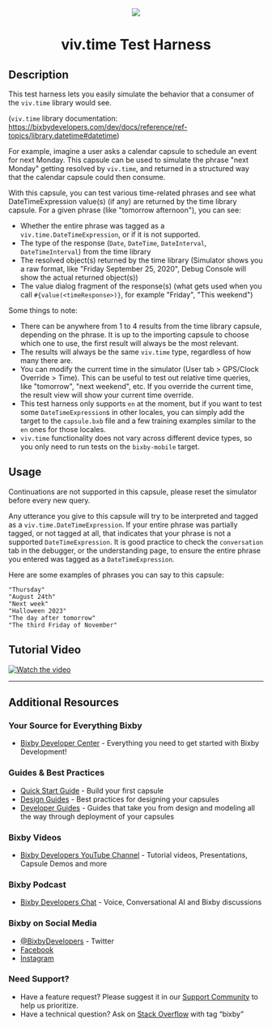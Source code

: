 <p align="Center">
  <img src="https://bixbydevelopers.com/dev/docs-assets/resources/dev-guide/bixby_logo_github-11221940070278028369.png">
  <br/>
  <h1 align="Center">viv.time Test Harness</h1>
</p>

## Description
  
This test harness lets you easily simulate the behavior that a consumer of the `viv.time` library would see. 

(`viv.time` library documentation: https://bixbydevelopers.com/dev/docs/reference/ref-topics/library.datetime#datetime)

For example, imagine a user asks a calendar capsule to schedule an event for next Monday. This capsule can be used to simulate the phrase "next Monday" getting resolved by `viv.time`, and returned in a structured way that the calendar capsule could then consume. 

With this capsule, you can test various time-related phrases and see what DateTimeExpression value(s) (if any) are returned by the time library capsule. For a given phrase (like "tomorrow afternoon"), you can see: 

- Whether the entire phrase was tagged as a `viv.time.DateTimeExpression`, or if it is not supported.  
- The type of the response (`Date`, `DateTime`, `DateInterval`, `DateTimeInterval`) from the time library
- The resolved object(s) returned by the time library (Simulator shows you a raw format, like "Friday September 25, 2020", Debug Console will show the actual returned object(s))
- The value dialog fragment of the response(s) (what gets used when you call `#{value(<timeResponse>)}`, for example "Friday", "This weekend")

Some things to note:

- There can be anywhere from 1 to 4 results from the time library capsule, depending on the phrase. It is up to the importing capsule to choose which one to use, the first result will always be the most relevant. 
- The results will always be the same `viv.time` type, regardless of how many there are.  
- You can modify the current time in the simulator (User tab > GPS/Clock Override > Time). This can be useful to test out relative time queries, like "tomorrow", "next weekend", etc. If you override the current time, the result view will show your current time override.
- This test harness only supports `en` at the moment, but if you want to test some `DateTimeExpression`s in other locales, you can simply add the target to the `capsule.bxb` file and a few training examples similar to the `en` ones for those locales. 
- `viv.time` functionality does not vary across different device types, so you only need to run tests on the `bixby-mobile` target.

## Usage

Continuations are not supported in this capsule, please reset the simulator before every new query. 

Any utterance you give to this capsule will try to be interpreted and tagged as a `viv.time.DateTimeExpression`. If your entire phrase was partially tagged, or not tagged at all, that indicates that your phrase is not a supported `DateTimeExpression`. It is good practice to check the `conversation` tab in the debugger, or the understanding page, to ensure the entire phrase you entered was tagged as a `DateTimeExpression`.

Here are some examples of phrases you can say to this capsule:
```
"Thursday"
"August 24th"
"Next week"
"Halloween 2023"
"The day after tomorrow"
"The third Friday of November"
```

## Tutorial Video
[![Watch the video](https://i.ytimg.com/vi/1QOMh9-TtZM/hqdefault.jpg)](https://youtu.be/1QOMh9-TtZM)

---

## Additional Resources

### Your Source for Everything Bixby
* [Bixby Developer Center](http://bixbydevelopers.com) - Everything you need to get started with Bixby Development!

### Guides & Best Practices
* [Quick Start Guide](https://bixbydevelopers.com/dev/docs/get-started/quick-start) - Build your first capsule
* [Design Guides](https://bixbydevelopers.com/dev/docs/dev-guide/design-guides) - Best practices for designing your capsules
* [Developer Guides](https://bixbydevelopers.com/dev/docs/dev-guide/developers) - Guides that take you from design and modeling all the way through deployment of your capsules

### Bixby Videos
* [Bixby Developers YouTube Channel](https://www.youtube.com/c/bixbydevelopers) - Tutorial videos, Presentations, Capsule Demos and more

### Bixby Podcast
* [Bixby Developers Chat](http://bixbydev.buzzsprout.com/) - Voice, Conversational AI and Bixby discussions 

### Bixby on Social Media
* [@BixbyDevelopers](https://twitter.com/bixbydevelopers) - Twitter
* [Facebook](https://facebook.com/BixbyDevelopers)
* [Instagram](https://www.instagram.com/bixbydevelopers/)

### Need Support?
* Have a feature request? Please suggest it in our [Support Community](https://support.bixbydevelopers.com/hc/en-us/community/topics/360000183273-Feature-Requests) to help us prioritize.
* Have a technical question? Ask on [Stack Overflow](https://stackoverflow.com/questions/tagged/bixby) with tag “bixby”


